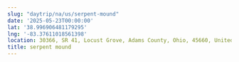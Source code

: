```yaml
---
slug: "daytrip/na/us/serpent-mound"
date: '2025-05-23T00:00:00'
lat: '38.996906481179295'
lng: '-83.37611018561398'
location: 30366, SR 41, Locust Grove, Adams County, Ohio, 45660, United States
title: serpent mound
---
```



